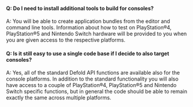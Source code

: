 #### Q: Do I need to install additional tools to build for consoles?

A: You will be able to create application bundles from the editor and command line tools. Information about how to test on PlayStation®4, PlayStation®5 and Nintendo Switch hardware will be provided to you when you are given access to the respective platforms.


#### Q: Is it still easy to use a single code base if I decide to also target consoles?

A: Yes, all of the standard Defold API functions are available also for the console platforms. In addition to the standard functionality you will also have access to a couple of PlayStation®4, PlayStation®5 and Nintendo Switch specific functions, but in general the code should be able to remain exactly the same across multiple platforms.
